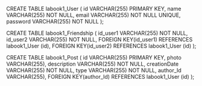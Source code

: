 CREATE TABLE labook1_User (
	id VARCHAR(255) PRIMARY KEY,
    name VARCHAR(255) NOT NULL,
    email VARCHAR(255) NOT NULL UNIQUE,
    password VARCHAR(255) NOT NULL
);

CREATE TABLE labook1_Friendship (
	id_user1 VARCHAR(255) NOT NULL,
    id_user2 VARCHAR(255) NOT NULL,
    FOREIGN KEY(id_user1) REFERENCES labook1_User (id),
    FOREIGN KEY(id_user2) REFERENCES labook1_User (id)
);

CREATE TABLE labook1_Post (
	id VARCHAR(255) PRIMARY KEY,
	photo VARCHAR(255),
    description VARCHAR(255) NOT NULL,
    creationDate VARCHAR(255) NOT NULL,
    type VARCHAR(255) NOT NULL,
    author_Id VARCHAR(255),
    FOREIGN KEY(author_Id) REFERENCES labook1_User (id)
);